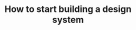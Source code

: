 ---
layout: '../../layouts/MarkdownPostLayout.astro'
title: "How to start building a design system"
url: "https://medium.com/user-experience-design-1/how-to-start-building-a-design-system-445f6239be3e"
published: "2023-11-06"
excerpt: "A step-by-step guide to bring a design system into your company without losing your mind."
---